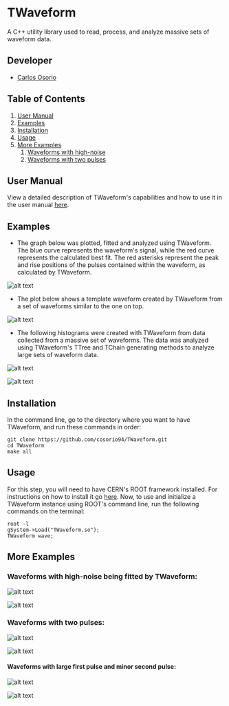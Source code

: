 # TWaveform
A C++ utility library used to read, process, and analyze massive sets of waveform data.

## Developer
- [Carlos Osorio](https://github.com/cosorio94)

## Table of Contents
1. [User Manual](#user-manual)
1. [Examples](#examples)
1. [Installation](#installation)
1. [Usage](#usage)
1. [More Examples](#more-examples)
    1. [Waveforms with high-noise](#waveforms-with-high-noise-being-fitted-by-twaveform)
    1. [Waveforms with two pulses](#waveforms-with-two-pulses)

## User Manual
View a detailed description of TWaveform's capabilities and how to use it in the user manual [here](https://github.com/cosorio94/TWaveform/blob/master/UserManual.pdf).

## Examples
- The graph below was plotted, fitted and analyzed using TWaveform. The blue curve represents the waveform's signal, while the red curve represents the calculated best fit. The red asterisks represent the peak and rise positions of the pulses contained within the waveform, as calculated by TWaveform.

![alt text](https://github.com/cosorio94/TWaveform/blob/master/Plots/Screen%20Shot%202017-08-21%20at%205.32.41%20PM.png "Waveform data fitted with TWaveform")

- The plot below shows a template waveform created by TWaveform from a set of waveforms similar to the one on top.

![alt text](https://github.com/cosorio94/TWaveform/blob/master/Plots/Screen%20Shot%202017-08-21%20at%205.39.51%20PM.png "Template waveform created with TWaveform")

- The following histograms were created with TWaveform from data collected from a massive set of waveforms. The data was analyzed using TWaveform's TTree and TChain generating methods to analyze large sets of waveform data.

![alt text](https://github.com/cosorio94/TWaveform/blob/master/Plots/Screen%20Shot%202017-08-21%20at%205.40.12%20PM.png "after-pulse height distribution of set of waveforms")

![alt text](https://github.com/cosorio94/TWaveform/blob/master/Plots/Screen%20Shot%202017-08-21%20at%205.41.02%20PM.png "first-pulse height and chi-squared distribution")

## Installation
In the command line, go to the directory where you want to have TWaveform, and run these commands in order:
```
git clone https://github.com/cosorio94/TWaveform.git
cd TWaveform
make all
```

## Usage
For this step, you will need to have CERN's ROOT framework installed. For instructions on how to install it go [here](https://root.cern.ch/root/htmldoc/guides/users-guide/ROOTUsersGuide.html).
Now, to use and initialize a TWaveform instance using ROOT's command line, run the following commands on the terminal:
```
root -l
gSystem->Load("TWaveform.so");
TWaveform wave;
```

## More Examples

### Waveforms with high-noise being fitted by TWaveform:
![alt text](https://github.com/cosorio94/TWaveform/blob/master/Plots/Screen%20Shot%202017-08-21%20at%205.24.16%20PM.png "Waveform with noise being fitted by TWaveform")

![alt text](https://github.com/cosorio94/TWaveform/blob/master/Plots/Screen%20Shot%202017-08-21%20at%205.30.09%20PM.png "Waveform with noise being fitted by TWaveform")

### Waveforms with two pulses:
![alt text](https://github.com/cosorio94/TWaveform/blob/master/Plots/Screen%20Shot%202017-08-21%20at%205.31.15%20PM.png "Waveform with two pulses")

![alt text](https://github.com/cosorio94/TWaveform/blob/master/Plots/Screen%20Shot%202017-08-21%20at%205.31.38%20PM.png "Waveform with two pulses and high noise")

#### Waveforms with large first pulse and minor second pulse:
![alt text](https://github.com/cosorio94/TWaveform/blob/master/Plots/wave5439_Fit.png "Waveform with large first pulse and minor second pulse")

![alt text](https://github.com/cosorio94/TWaveform/blob/master/Plots/wave3434.png "Waveform with large first pulse and minor second pulse")
